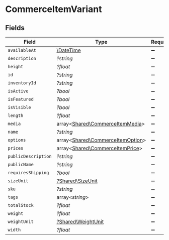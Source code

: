 # CommerceItemVariant


## Fields

| Field                                                                         | Type                                                                          | Required                                                                      | Description                                                                   |
| ----------------------------------------------------------------------------- | ----------------------------------------------------------------------------- | ----------------------------------------------------------------------------- | ----------------------------------------------------------------------------- |
| `availableAt`                                                                 | [\DateTime](https://www.php.net/manual/en/class.datetime.php)                 | :heavy_minus_sign:                                                            | N/A                                                                           |
| `description`                                                                 | *?string*                                                                     | :heavy_minus_sign:                                                            | N/A                                                                           |
| `height`                                                                      | *?float*                                                                      | :heavy_minus_sign:                                                            | N/A                                                                           |
| `id`                                                                          | *?string*                                                                     | :heavy_minus_sign:                                                            | N/A                                                                           |
| `inventoryId`                                                                 | *?string*                                                                     | :heavy_minus_sign:                                                            | N/A                                                                           |
| `isActive`                                                                    | *?bool*                                                                       | :heavy_minus_sign:                                                            | N/A                                                                           |
| `isFeatured`                                                                  | *?bool*                                                                       | :heavy_minus_sign:                                                            | N/A                                                                           |
| `isVisible`                                                                   | *?bool*                                                                       | :heavy_minus_sign:                                                            | N/A                                                                           |
| `length`                                                                      | *?float*                                                                      | :heavy_minus_sign:                                                            | N/A                                                                           |
| `media`                                                                       | array<[Shared\CommerceItemMedia](../../Models/Shared/CommerceItemMedia.md)>   | :heavy_minus_sign:                                                            | N/A                                                                           |
| `name`                                                                        | *?string*                                                                     | :heavy_minus_sign:                                                            | N/A                                                                           |
| `options`                                                                     | array<[Shared\CommerceItemOption](../../Models/Shared/CommerceItemOption.md)> | :heavy_minus_sign:                                                            | N/A                                                                           |
| `prices`                                                                      | array<[Shared\CommerceItemPrice](../../Models/Shared/CommerceItemPrice.md)>   | :heavy_minus_sign:                                                            | N/A                                                                           |
| `publicDescription`                                                           | *?string*                                                                     | :heavy_minus_sign:                                                            | N/A                                                                           |
| `publicName`                                                                  | *?string*                                                                     | :heavy_minus_sign:                                                            | N/A                                                                           |
| `requiresShipping`                                                            | *?bool*                                                                       | :heavy_minus_sign:                                                            | N/A                                                                           |
| `sizeUnit`                                                                    | [?Shared\SizeUnit](../../Models/Shared/SizeUnit.md)                           | :heavy_minus_sign:                                                            | N/A                                                                           |
| `sku`                                                                         | *?string*                                                                     | :heavy_minus_sign:                                                            | N/A                                                                           |
| `tags`                                                                        | array<*string*>                                                               | :heavy_minus_sign:                                                            | N/A                                                                           |
| `totalStock`                                                                  | *?float*                                                                      | :heavy_minus_sign:                                                            | N/A                                                                           |
| `weight`                                                                      | *?float*                                                                      | :heavy_minus_sign:                                                            | N/A                                                                           |
| `weightUnit`                                                                  | [?Shared\WeightUnit](../../Models/Shared/WeightUnit.md)                       | :heavy_minus_sign:                                                            | N/A                                                                           |
| `width`                                                                       | *?float*                                                                      | :heavy_minus_sign:                                                            | N/A                                                                           |